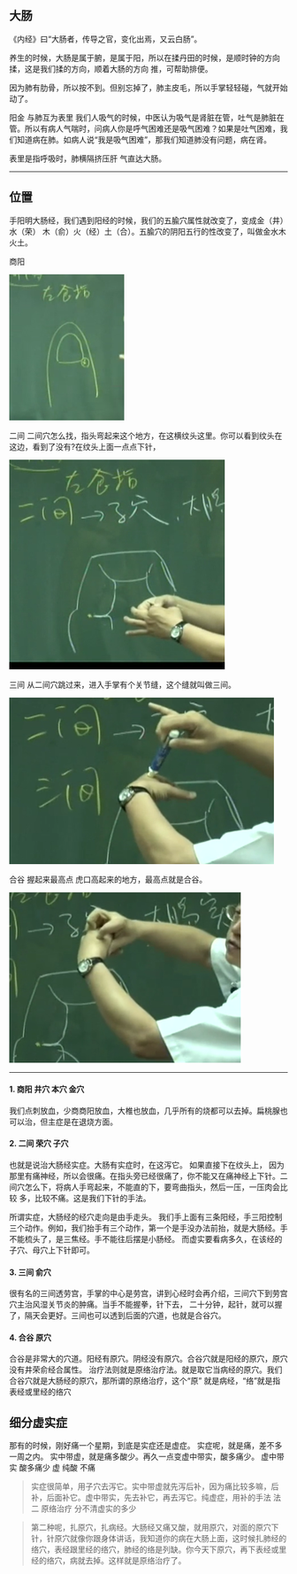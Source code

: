 ## 大肠
《内经》曰“大肠者，传导之官，变化出焉，又云白肠”。

养生的时候，大肠是属于腑，是属于阳，所以在揉丹田的时候，是顺时钟的方向揉，这是我们揉的方向，顺着大肠的方向 推，可帮助排便。

因为肺有肋骨，所以按不到。但别忘掉了，肺主皮毛，所以手掌轻轻碰，气就开始动了。

阳金 与肺互为表里
我们人吸气的时候，中医认为吸气是肾脏在管，吐气是肺脏在管。所以有病人气喘时，问病人你是呼气困难还是吸气困难？如果是吐气困难，我们知道病在肺。如病人说“我是吸气困难”，那我们知道肺没有问题，病在肾。

表里是指呼吸时，肺横隔挤压肝 气直达大肠。

---

## 位置

手阳明大肠经，我们遇到阳经的时候，我们的五腧穴属性就改变了，变成金（井）水（荣） 木（俞）火（经）土（合）。五腧穴的阴阳五行的性改变了，叫做金水木火土。

商阳 

<img src="./商阳.png">

二间
二间穴怎么找，指头弯起来这个地方，在这横纹头这里。你可以看到纹头在这边，看到了没有?在纹头上面一点点下针，

<img src="./二间.png">

三间
从二间穴跳过来，进入手掌有个关节缝，这个缝就叫做三间。

<img src="./三间.png">

合谷 握起来最高点 虎口高起来的地方，最高点就是合谷。

<img src="./合谷.png">


---

#### 1. 商阳 井穴 本穴 金穴
   我们点刺放血，少商商阳放血，大椎也放血，几乎所有的烧都可以去掉。扁桃腺也可以治，但主症是在退烧方面。
#### 2. 二间 荣穴 子穴
   也就是说治大肠经实症。大肠有实症时，在这泻它。
   如果直接下在纹头上， 因为那里有痛神经，所以会很痛。在指头旁已经很痛了，你不能又在痛神经上下针。二间穴怎么下，将病人手弯起来，不能直的下，要弯曲指头，然后一压，一压肉会比较 多，比较不痛。这是我们下针的手法。

   所谓实症，大肠经的经穴走向是由手走头。
   我们手上面有三条阳经，手三阳控制三个动作。例如，我们抬手有三个动作，第一个是手没办法前抬，就是大肠经。手不能梳头了，是三焦经。手不能往后摆是小肠经。
   而虚实要看病多久，在该经的子穴、母穴上下针即可。
#### 3. 三间 俞穴
   很有名的三间透劳宫，手掌的中心是劳宫，讲到心经时会再介绍，三间穴下到劳宫穴主治风湿关节炎的肿痛。当手不能握拳，针下去， 二十分钟，起针，就可以握了，隔天会更好。三间也可以透到后面的穴道，也就是合谷穴。
#### 4. 合谷 原穴
合谷是非常大的穴道。阳经有原穴。阴经没有原穴。合谷穴就是阳经的原穴，原穴没有井荣俞经合属性。
治疗法则就是原络治疗法。就是取它当病经的原穴。我们合谷穴就是大肠经的原穴，那所谓的原络治疗，这个“原” 就是病经，“络”就是指表经或里经的络穴

## 细分虚实症
那有的时候，刚好痛一个星期，到底是实症还是虚症。
实症呢，就是痛，差不多一周之内。
实中带虚，就是痛多酸少。再久一点变虚中带实，酸多痛少。
虚中带实 酸多痛少
虚 纯酸 不痛
>实症很简单，用子穴去泻它。实中带虚就先泻后补，因为痛比较多嘛，后补，后面补它。虚中带实，先去补它，再去泻它。纯虚症，用补的手法
法二 原络治疗 分不清虚实的多少

>第二种呢，扎原穴，扎病经。大肠经又痛又酸，就用原穴，对面的原穴下针，针原穴就像你跟身体讲话，我知道你的病在大肠上面，这时候扎肺经的络穴，表经跟里经的络穴，肺经的络是列缺。你今天下原穴，再下表经或里经的络穴，病就去掉。这样就是原络治疗了。

